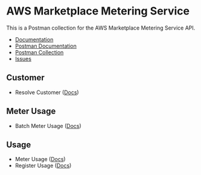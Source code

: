 # AWS Marketplace Metering Service
This is a Postman collection for the AWS Marketplace Metering Service API.

- [Documentation](https://docs.aws.amazon.com/marketplacemetering/latest/APIReference/Welcome.html)
- [Postman Documentation](https://documenter.getpostman.com/view/35240/SW7c2Syf)
- [Postman Collection](https://www.getpostman.com/collections/b6289664c70f88465359)
- [Issues](https://github.com/api-evangelist/aws/labels/CloudWatch)

## Customer
 - Resolve Customer ([Docs](http://docs.aws.amazon.com/marketplacemetering/latest/APIReference/API_ResolveCustomer.html))
## Meter Usage
 - Batch Meter Usage ([Docs](http://docs.aws.amazon.com/marketplacemetering/latest/APIReference/API_ResolveCustomer.html))
## Usage
 - Meter Usage ([Docs](http://docs.aws.amazon.com/marketplacemetering/latest/APIReference/API_ResolveCustomer.html))
 - Register Usage ([Docs](http://docs.aws.amazon.com/marketplacemetering/latest/APIReference/API_ResolveCustomer.html))
